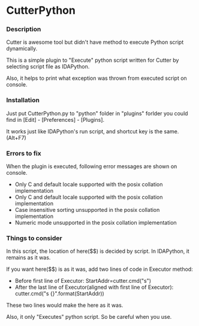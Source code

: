 # CutterPython
### Description
Cutter is awesome tool but didn't have method to execute Python script dynamically.

This is a simple plugin to "Execute" python script written for Cutter by selecting script file as IDAPython.

Also, it helps to print what exception was thrown from executed script on console.

### Installation
Just put CutterPython.py to "python" folder in "plugins" forlder you could find in [Edit] - [Preferences] - [Plugins].

It works just like IDAPython's run script, and shortcut key is the same.(Alt+F7)

### Errors to fix
When the plugin is executed, following error messages are shown on console.

* Only C and default locale supported with the posix collation implementation
* Only C and default locale supported with the posix collation implementation
* Case insensitive sorting unsupported in the posix collation implementation
* Numeric mode unsupported in the posix collation implementation

### Things to consider
In this script, the location of here($$) is decided by script. In IDAPython, it remains as it was. 

If you want here($$) is as it was, add two lines of code in Executor method: 
* Before first line of Executor: StartAddr=cutter.cmd("s")
* After the last line of Executor(aligned with first line of Executor): cutter.cmd("s {}".format(StartAddr))

These two lines would make the here as it was.

Also, it only "Executes" python script. So be careful when you use.

